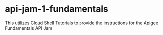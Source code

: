 # api-jam-1-fundamentals
This utilizes Cloud Shell Tutorials to provide the instructions for the Apigee Fundamentals API Jam

